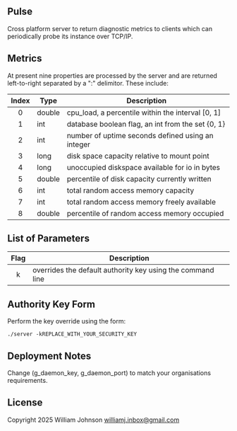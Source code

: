 ## Pulse

Cross platform server to return diagnostic metrics to clients which can periodically probe its instance over TCP/IP.

## Metrics

At present nine properties are processed by the server and are returned left-to-right separated by a ":" delimitor. These include:

| Index | Type   | Description                                       |
|:-----:|--------|---------------------------------------------------|
| 0     | double | cpu_load, a percentile within the interval [0, 1] |
| 1     | int    | database boolean flag, an int from the set {0, 1} |
| 2     | int    | number of uptime seconds defined using an integer |
| 3     | long   | disk space capacity relative to mount point       |
| 4     | long   | unoccupied diskspace available for io in bytes    |
| 5     | double | percentile of disk capacity currently written     |
| 6     | int    | total random access memory capacity               |
| 7     | int    | total random access memory freely available       |
| 8     | double | percentile of random access memory occupied       |

## List of Parameters

| Flag | Description                                                |
|:----:|------------------------------------------------------------|
| k    | overrides the default authority key using the command line |

## Authority Key Form

Perform the key override using the form:

```
./server -kREPLACE_WITH_YOUR_SECURITY_KEY
```

## Deployment Notes

Change (g_daemon_key, g_daemon_port) to match your organisations requirements.

## License

Copyright 2025 William Johnson <williamj.inbox@gmail.com>
